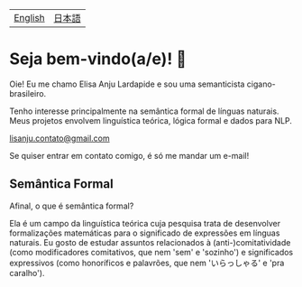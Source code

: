 <table>
  <tr>
    <td><a href="README.md">English</a></td>
    <td><a href="readmejp.md">日本語</a></td>
  </tr>
</table>


# Seja bem-vindo(a/e)! 🐝
Oie! Eu me chamo Elisa Anju Lardapide e sou uma semanticista cigano-brasileiro.

Tenho interesse principalmente na semântica formal de línguas naturais. Meus projetos envolvem linguística teórica, lógica formal e dados para NLP. 

lisanju.contato@gmail.com

Se quiser entrar em contato comigo, é só me mandar um e-mail!

## Semântica Formal
Afinal, o que é semântica formal?

Ela é um campo da linguística teórica cuja pesquisa trata de desenvolver formalizações matemáticas para o significado de expressões em línguas naturais. Eu gosto de estudar assuntos relacionados à (anti-)comitatividade (como modificadores comitativos, que nem 'sem' e 'sozinho') e significados expressivos (como honoríficos e palavrões, que nem 'いらっしゃる' e 'pra caralho').
